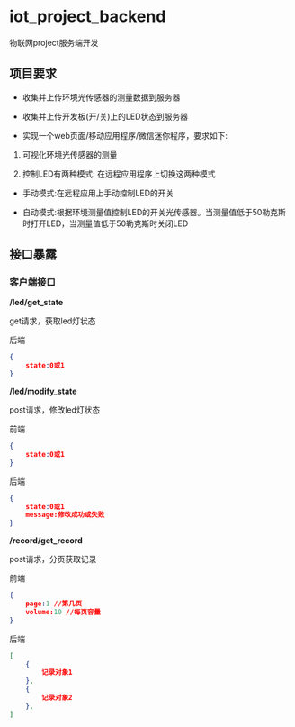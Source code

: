 # iot_project_backend
物联网project服务端开发

## 项目要求

- 收集并上传环境光传感器的测量数据到服务器

- 收集并上传开发板(开/关)上的LED状态到服务器

- 实现一个web页面/移动应用程序/微信迷你程序，要求如下:

1. 可视化环境光传感器的测量

2. 控制LED有两种模式: 在远程应用程序上切换这两种模式

- 手动模式:在远程应用上手动控制LED的开关

- 自动模式:根据环境测量值控制LED的开关光传感器。当测量值低于50勒克斯时打开LED，当测量值低于50勒克斯时关闭LED



## 接口暴露

### 客户端接口

**/led/get_state**

get请求，获取led灯状态

后端

```json
{
    state:0或1
}
```



**/led/modify_state**

post请求，修改led灯状态

前端

```json
{
    state:0或1
}
```

后端

```json
{
    state:0或1
    message:修改成功或失败
}
```



**/record/get_record**

post请求，分页获取记录

前端

```json
{
    page:1 //第几页
    volume:10 //每页容量
}
```

后端

```json
[
    {
    	记录对象1
	},
    {
    	记录对象2
	},
]
```

